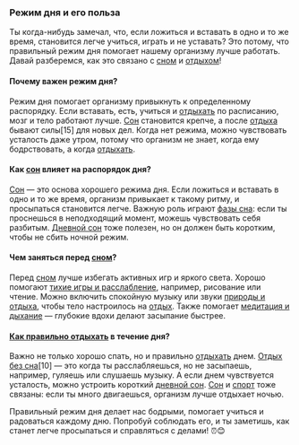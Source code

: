### Режим дня и его польза

Ты когда-нибудь замечал, что, если ложиться и вставать в одно и то же время, становится легче учиться, играть и не уставать? Это потому, что правильный режим дня помогает нашему организму лучше работать. Давай разберемся, как это связано с [сном](Сон.md) и [отдыхом](Отдых.md)!

#### Почему важен режим дня?

Режим дня помогает организму привыкнуть к определенному распорядку. Если вставать, есть, учиться и [отдыхать](Как_правильно_отдыхать.md) по расписанию, мозг и тело работают лучше. [Сон](Сон.md) становится крепче, а после [отдыха](Отдых.md) бывают силы[15] для новых дел. Когда нет режима, можно чувствовать усталость даже утром, потому что организм не знает, когда ему бодрствовать, а когда [отдыхать](Как_правильно_отдыхать.md).

#### Как [сон](Сон.md) влияет на распорядок дня?

[Сон](Сон.md) — это основа хорошего режима дня. Если ложиться и вставать в одно и то же время, организм привыкает к такому ритму, и просыпаться становится легче. Важную роль играют [фазы сна](Фазы_сна.md): если ты проснешься в неподходящий момент, можешь чувствовать себя разбитым. [Дневной сон](Дневной_сон.md) тоже полезен, но он должен быть коротким, чтобы не сбить ночной режим.

#### Чем заняться перед [сном](Сон.md)?

Перед [сном](Сон.md) лучше избегать активных игр и яркого света. Хорошо помогают [тихие игры и расслабление](Тихие_игры_и_расслабление.md), например, рисование или чтение. Можно включить спокойную музыку или звуки [природы и отдыха](Природа_и_отдых.md), чтобы тело настроилось на [отдых](Отдых.md). Также помогает [медитация и дыхание](Медитация_и_дыхание.md) — глубокие вдохи делают засыпание быстрее.

#### [Как правильно отдыхать](Как_правильно_отдыхать.md) в течение дня?

Важно не только хорошо спать, но и правильно [отдыхать](Как_правильно_отдыхать.md) днем. [Отдых без сна](Отдых_без_сна.md)[10] — это когда ты расслабляешься, но не засыпаешь, например, гуляешь или слушаешь музыку. А если днем чувствуется усталость, можно устроить короткий [дневной сон](Дневной_сон.md). [Сон](Сон.md) и [спорт](Сон_и_спорт.md) тоже связаны: если ты много двигаешься, организм лучше отдыхает ночью.

Правильный режим дня делает нас бодрыми, помогает учиться и радоваться каждому дню. Попробуй соблюдать его, и ты заметишь, как станет легче просыпаться и справляться с делами! ⏰😊

